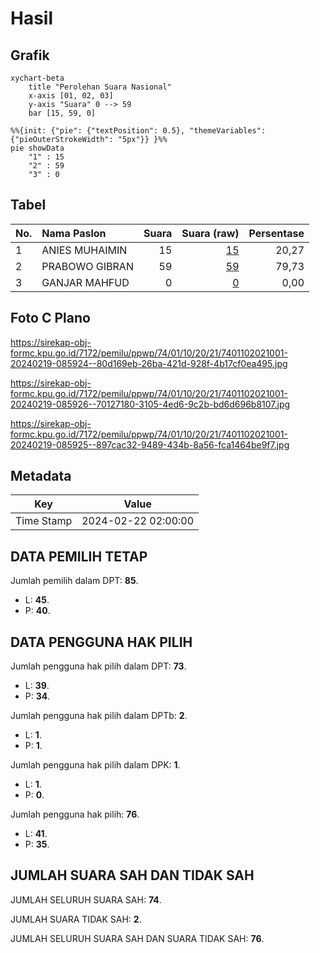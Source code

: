# Hasil

## Grafik

```mermaid
xychart-beta
    title "Perolehan Suara Nasional"
    x-axis [01, 02, 03]
    y-axis "Suara" 0 --> 59
    bar [15, 59, 0]
```

```mermaid
%%{init: {"pie": {"textPosition": 0.5}, "themeVariables": {"pieOuterStrokeWidth": "5px"}} }%%
pie showData
    "1" : 15
    "2" : 59
    "3" : 0
```

## Tabel

| No. | Nama Paslon    | Suara | Suara (raw) | Persentase |
|:--- |:-------------- | -----:| -----------:| ----------:|
| 1   | ANIES MUHAIMIN | 15    | [15][p-1]   | 20,27      |
| 2   | PRABOWO GIBRAN | 59    | [59][p-2]   | 79,73      |
| 3   | GANJAR MAHFUD  | 0     | [0][p-3]    | 0,00       |


[p-1]: https://github.com/gigit-pemilu/pemilu-2024/blob/main/pilpres/hitung-suara/sub/74-sulawesi-tenggara/sub/01-kolaka/sub/10-wolo/sub/2021-ulu-rina/sub/001-tps/sub/paslon-1.txt
[p-2]: https://github.com/gigit-pemilu/pemilu-2024/blob/main/pilpres/hitung-suara/sub/74-sulawesi-tenggara/sub/01-kolaka/sub/10-wolo/sub/2021-ulu-rina/sub/001-tps/sub/paslon-2.txt
[p-3]: https://github.com/gigit-pemilu/pemilu-2024/blob/main/pilpres/hitung-suara/sub/74-sulawesi-tenggara/sub/01-kolaka/sub/10-wolo/sub/2021-ulu-rina/sub/001-tps/sub/paslon-3.txt

## Foto C Plano

https://sirekap-obj-formc.kpu.go.id/7172/pemilu/ppwp/74/01/10/20/21/7401102021001-20240219-085924--80d169eb-26ba-421d-928f-4b17cf0ea495.jpg

https://sirekap-obj-formc.kpu.go.id/7172/pemilu/ppwp/74/01/10/20/21/7401102021001-20240219-085926--70127180-3105-4ed6-9c2b-bd6d696b8107.jpg

https://sirekap-obj-formc.kpu.go.id/7172/pemilu/ppwp/74/01/10/20/21/7401102021001-20240219-085925--897cac32-9489-434b-8a56-fca1464be9f7.jpg


## Metadata

| Key        | Value               |
| ---------- | ------------------- |
| Time Stamp | 2024-02-22 02:00:00 |


## DATA PEMILIH TETAP

Jumlah pemilih dalam DPT: **85**.
 * L: **45**.
 * P: **40**.

## DATA PENGGUNA HAK PILIH

Jumlah pengguna hak pilih dalam DPT: **73**.
 * L: **39**.
 * P: **34**.

Jumlah pengguna hak pilih dalam DPTb: **2**.
 * L: **1**.
 * P: **1**.

Jumlah pengguna hak pilih dalam DPK: **1**.
 * L: **1**.
 * P: **0**.

Jumlah pengguna hak pilih: **76**.
 * L: **41**.
 * P: **35**.

## JUMLAH SUARA SAH DAN TIDAK SAH

JUMLAH SELURUH SUARA SAH: **74**.

JUMLAH SUARA TIDAK SAH: **2**.

JUMLAH SELURUH SUARA SAH DAN SUARA TIDAK SAH: **76**.


